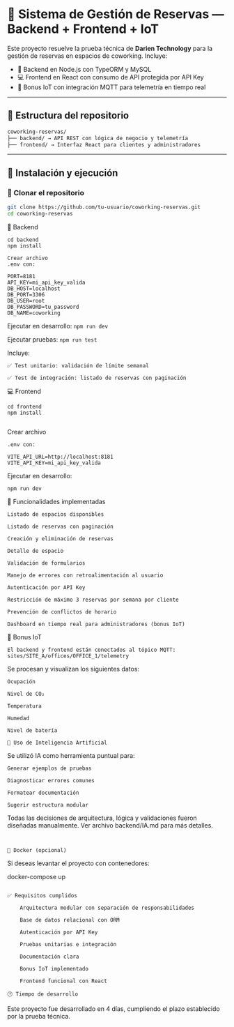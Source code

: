 # 🧭 Sistema de Gestión de Reservas — Backend + Frontend + IoT

Este proyecto resuelve la prueba técnica de **Darien Technology** para la gestión de reservas en espacios de coworking. Incluye:

- 📘 Backend en Node.js con TypeORM y MySQL  
- 💻 Frontend en React con consumo de API protegida por API Key  
- 📡 Bonus IoT con integración MQTT para telemetría en tiempo real  


---

## 📁 Estructura del repositorio

```markdown
coworking-reservas/ 
├── backend/ → API REST con lógica de negocio y telemetría 
├── frontend/ → Interfaz React para clientes y administradores
```

---

## 🚀 Instalación y ejecución

### 🔧 Clonar el repositorio

```bash
git clone https://github.com/tu-usuario/coworking-reservas.git
cd coworking-reservas
```

📘 Backend
```
cd backend
npm install
```

```
Crear archivo 
.env con:
```
```
PORT=8181
API_KEY=mi_api_key_valida
DB_HOST=localhost
DB_PORT=3306
DB_USER=root
DB_PASSWORD=tu_password
DB_NAME=coworking
```

Ejecutar en desarrollo:
```npm run dev```

Ejecutar pruebas:
```npm run test```

Incluye:

    ✅ Test unitario: validación de límite semanal

    ✅ Test de integración: listado de reservas con paginación


💻 Frontend
```
cd frontend
npm install
```

```
```
Crear archivo 
```
.env con:
```
```
VITE_API_URL=http://localhost:8181
VITE_API_KEY=mi_api_key_valida
```

Ejecutar en desarrollo:
```
npm run dev
```

🧩 Funcionalidades implementadas

    Listado de espacios disponibles

    Listado de reservas con paginación

    Creación y eliminación de reservas

    Detalle de espacio

    Validación de formularios

    Manejo de errores con retroalimentación al usuario

    Autenticación por API Key

    Restricción de máximo 3 reservas por semana por cliente

    Prevención de conflictos de horario

    Dashboard en tiempo real para administradores (bonus IoT)



📡 Bonus IoT
```
El backend y frontend están conectados al tópico MQTT:
sites/SITE_A/offices/OFFICE_1/telemetry
```
Se procesan y visualizan los siguientes datos:

    Ocupación

    Nivel de CO₂

    Temperatura

    Humedad

    Nivel de batería
```
🧠 Uso de Inteligencia Artificial
```
Se utilizó IA como herramienta puntual para:

    Generar ejemplos de pruebas

    Diagnosticar errores comunes

    Formatear documentación

    Sugerir estructura modular

Todas las decisiones de arquitectura, lógica y validaciones fueron diseñadas manualmente. Ver archivo backend/IA.md para más detalles.
```


🐳 Docker (opcional)
```

Si deseas levantar el proyecto con contenedores:

docker-compose up
```

✅ Requisitos cumplidos

    Arquitectura modular con separación de responsabilidades

    Base de datos relacional con ORM

    Autenticación por API Key

    Pruebas unitarias e integración

    Documentación clara

    Bonus IoT implementado

    Frontend funcional con React

🕒 Tiempo de desarrollo
```

Este proyecto fue desarrollado en 4 días, cumpliendo el plazo establecido por la prueba técnica.
``` 
